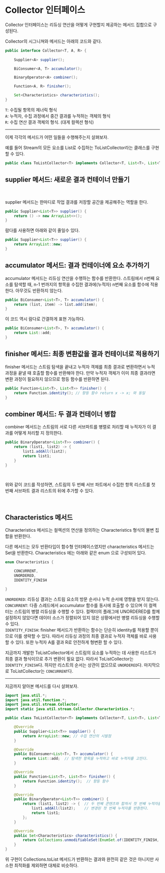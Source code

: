 # Collector 인터페이스

Collector 인터페이스는 리듀싱 연산을 어떻게 구현할지 제공하는 메서드 집합으로 구성된다.

Collector의 시그니쳐와 메서드는 아래의 코드와 같다.


```java
public interface Collector<T, A, R> {
    
    Supplier<A> supplier();

    BiConsumer<A, T> accumulator();

    BinaryOperator<A> combiner();

    Function<A, R> finisher();

    Set<Characteristics> characteristics();
}

```


`T`: 수집될 항목의 제너릭 형식  
`A`: 누적자, 수집 과정에서 중간 결과를 누적하는 객체의 형식  
`R`: 수집 연산 결과 객체의 형식. (대게 컬렉션 형식)  


---



이제 각각의 메서드가 어떤 일들을 수행해주는지 살펴보자.

예를 들어 Stream의 모든 요소를 List로 수집하는 ToListCollector라는 클래스를 구현할 수 있다.


```java
public class ToListCollector<T> implements Collector<T, List<T>, List<T>>

```
  
## supplier 메서드: 새로운 결과 컨테이너 만들기

<br>

supplier 메서드는 한마디로 작업 결과를 저장할 공간을 제공해주는 역할을 한다.


```java
public Supplier<List<T>> supplier() {
    return () -> new ArrayList<>();
}
```

람다를 사용하면 아래와 같이 줄일수 있다.

```java
public Supplier<List<T>> supplier() {
    return ArrayList::new;
}
```


## accumulator 메서드: 결과 컨테이너에 요소 추가하기

accumulator 메서드는 리듀싱 연산을 수행하는 함수를 반환한다. 스트림에서 n번째 요소를 탐색할 때, n-1 번까지의 항목을 수집한 결과에(누적자) n번째 요소를 함수에 적용한다. 아무것도 반환하지 않는다.

```java
public BiConsumer<List<T>, T> accumulator() {
	return (list, item) -> list.add(item);
}
```

이 코드 역시 람다로 간결하게 표현 가능하다. 

```java
public BiConsumer<List<T>, T> accumulator() {
    return List::add;
}
```


## finisher 메서드: 최종 변환값을 결과 컨테이너로 적용하기

finisher 메서드는 스트림 탐색을 끝내고 누적자 객체를 최종 결과로 변환하면서 누적 과정을 끝낼 때 호출할 함수를 반환해야 한다.
만약 누적자 객체가 이미 최종 결과라면 변환 과정이 필요하지 않으므로 항등 함수를 반환하면 된다. 

```java
public Function<List<T>, List<T>> finisher() {
	return Function.identity(); // 항등 함수 return x -> x; 와 동일
}
```


## combiner 메서드: 두 결과 컨테이너 병합


combiner 메서드는 스트림의 서로 다른 서브파트를 병렬로 처리할 때 누적자가 이 결과를 어떻게 처리할 지 정의한다.


```java
public BinaryOperator<List<T>> combiner() {
	return (list1, list2) -> {
    	list1.addAll(list2);
        return list1;
    }
}
```

<br>

위와 같이 코드를 작성하면, 스트림의 두 번째 서브 파트에서 수집한 항목 리스트를 첫 번째 서브파트 결과 리스트의 뒤에 추가할 수 있다.

<br>

## Characteristics 메서드

Characteristics 메서드는 컬렉션의 연산을 정의하는 Characteristics 형식의 불변 집합을 반환한다.  

다른 메서드는 모두 반환타입이 함수형 인터페이스였지만 characteristics 메서드는 Set을 반환한다. Characteristics 에는 아래와 같은 enum 으로 구성되어 있다. 

```java
enum Characteristics {

    CONCURRENT,
    UNORDERED,
    IDENTITY_FINISH

}
```


`UNORDERED`: 리듀싱 결과는 스트림 요소의 방문 순서나 누적 순서에 영향을 받지 않는다.  
`CONCURRENT`: 다중 스레드에서 accumulator 함수를 동시에 호출할 수 있으며 이 컬렉터는 스트림의 병렬 리듀싱을 수행할 수 있다. 컬렉터의 플래그에 UNORDERED를 함께 설정하지 않았다면 데이터 소스가 정렬되어 있지 않은 상황에서만 병렬 리듀싱을 수행할 수 있다.  
`IDENTITY_FINISH`: finisher 메서드가 반환하는 함수는 단순히 identity를 적용할 뿐이므로 이를 생략할 수 있다. 따라서 리듀싱 과정의 최종 결과로 누적자 객체를 바로 사용할 수 있다. 또한 누적자 A를 결과 R로 안전하게 형변환 할 수 있다. 


지금까지 개발한 ToListCollector에서 스트림의 요소를 누적하는 데 사용한 리스트가 최종 결과 형식이므로 추가 변환이 필요 없다. 따라서 ToListCollector는 `IDENTITY_FINISH`다. 하지만 리스트의 순서는 상관이 없으므로 `UNORDERED`다. 마지막으로 ToListCollector는 `CONCURRENT`다.


---

지금까지 알아본 메서드를 다시 살펴보자. 


```java
import java.util.*;
import java.util.function.*;
import java.util.stream.Collector;
import static java.util.stream.Collector.Characteristics.*;

public class ToListCollector<T> implements Collector<T, List<T>, List<T>> {

    @Override
    public Supplier<List<T>> supplier() {
        return ArrayList::new; // 수집 연산의 시발점
    }

    @Override
    public BiConsumer<List<T>, T> accumulator() {
        return List::add;  // 탐색한 항목을 누적하고 바로 누적자를 고친다.
    }

    @Override
    public Function<List<T>, List<T>> finisher() {
        return Function.identity();  // 항등 함수
    }

    @Override
    public BinaryOperator<List<T>> combiner() {
        return (list1, list2) -> {  // 두 번째 콘텐츠와 합쳐서 첫 번째 누적자를 고친다.
            list1.addAll(list2);    // 변경된 첫 번째 누적자를 반환한다.
            return list1;
        };
    }

    @Override
    public Set<Characteristics> characteristics() {
        return Collections.unmodifiableSet(EnumSet.of(IDENTITY_FINISH, CONCURRENT));  // 컬렉터의 플래그를 IDENTITY_FINISH, CONCURRENT로 설정한다. 
    }
}
```

위 구현이 Collections.toList 메서드가 반환하는 결과와 완전히 같은 것은 아니지만 사소한 최적화를 제외하면 대체로 비슷하다. 

